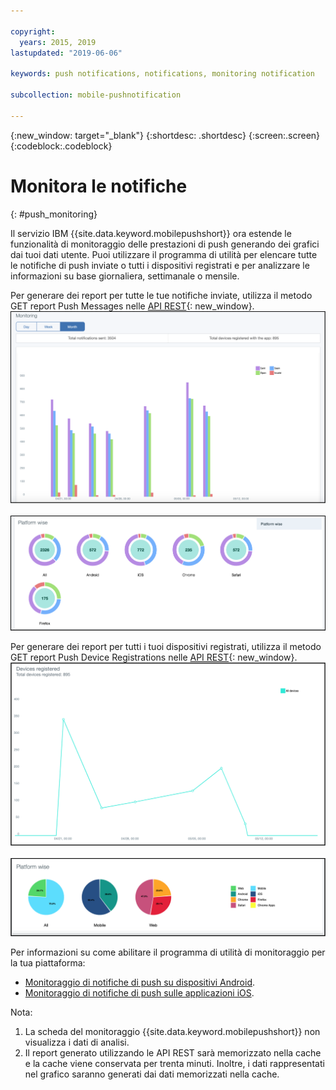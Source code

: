 ```yaml
---

copyright:
  years: 2015, 2019
lastupdated: "2019-06-06"

keywords: push notifications, notifications, monitoring notification

subcollection: mobile-pushnotification

---
```


{:new_window: target="_blank"}
{:shortdesc: .shortdesc}
{:screen:.screen}
{:codeblock:.codeblock}

# Monitora le notifiche 
{: #push_monitoring}

Il servizio IBM {{site.data.keyword.mobilepushshort}} ora estende le funzionalità di monitoraggio delle prestazioni di push generando dei grafici dai tuoi dati utente. Puoi utilizzare il programma di utilità per elencare tutte le notifiche di push inviate o tutti i dispositivi registrati e per analizzare le informazioni su base giornaliera, settimanale o mensile.

Per generare dei report per tutte le tue notifiche inviate, utilizza il metodo GET report Push Messages nelle [API REST](https://eu-gb.imfpush.cloud.ibm.com/imfpush/#!/messages/get_apps_applicationId_messages_report){: new_window}. 
	![Report notifiche inviate - Grafico a barre](images/monitoring_messages1.png "Grafico a barre delle notifiche inviate basato sui dati mensili")
<br>&nbsp;</br>
	![Report notifiche inviate - Diagramma a settori](images/monitoring_messages2.png "Diagramma a settori delle notifiche inviate basato sulla piattaforma")

Per generare dei report per tutti i tuoi dispositivi registrati, utilizza il metodo GET report Push Device Registrations nelle [API REST](https://eu-gb.imfpush.cloud.ibm.com/imfpush/#!/devices/get_apps_applicationId_devices_report){: new_window}.
	![Report dispositivi registrati - Grafico a linee](images/monitoring_devices1.png "Grafico a linee dei dispositivi registrati")
<br>&nbsp;</br>
	![Report dispositivi registrati - Grafico a torta](images/monitoring_devices2.png "Grafici a torta dei dispositivi registrati basati sulla piattaforma")


Per informazioni su come abilitare il programma di utilità di monitoraggio per la tua piattaforma:

 - [Monitoraggio di notifiche di push su dispositivi Android](https://github.com/ibm-bluemix-mobile-services/bms-clientsdk-android-push/tree/Doc#monitoring).
 - [Monitoraggio di notifiche di push sulle applicazioni iOS](https://github.com/ibm-bluemix-mobile-services/bms-clientsdk-swift-push/tree/Doc#enable-monitoring).

Nota:

1. La scheda del monitoraggio {{site.data.keyword.mobilepushshort}} non visualizza i dati di analisi.
2. Il report generato utilizzando le API REST sarà memorizzato nella cache e la cache viene conservata per trenta minuti.
Inoltre, i dati rappresentati nel grafico saranno generati dai dati memorizzati nella cache.
 
